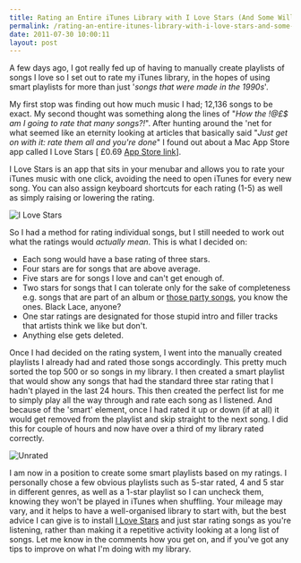 ```yaml
---
title: Rating an Entire iTunes Library with I Love Stars (And Some Willpower)
permalink: /rating-an-entire-itunes-library-with-i-love-stars-and-some-willpower/
date: 2011-07-30 10:00:11
layout: post
---
```


A few days ago, I got really fed up of having to manually create playlists of songs I love so I set out to rate my iTunes library, in the hopes of using smart playlists for more than just '_songs that were made in the 1990s_'.

My first stop was finding out how much music I had; 12,136 songs to be exact. My second thought was something along the lines of "_How the !@£$ am I going to rate that many songs?!_". After hunting around the 'net for what seemed like an eternity looking at articles that basically said "_Just get on with it: rate them all and you're done_" I found out about a Mac App Store app called I Love Stars [ £0.69 [App Store link](http://itunes.apple.com/gb/app/i-love-stars/id402642760?mt=12)].

I Love Stars is an app that sits in your menubar and allows you to rate your iTunes music with one click, avoiding the need to open iTunes for every new song. You can also assign keyboard shortcuts for each rating (1-5) as well as simply raising or lowering the rating. 

![I Love Stars](http://therobb.com/wp-content/uploads/2011-07-I-Love-Stars.png)

So I had a method for rating individual songs, but I still needed to work out what the ratings would _actually mean_. This is what I decided on:

  * Each song would have a base rating of three stars.
  * Four stars are for songs that are above average.
  * Five stars are for songs I love and can't get enough of.
  * Two stars for songs that I can tolerate only for the sake of completeness e.g. songs that are part of an album or [those party songs](http://rmlewisuk.tumblr.com/post/8229509675), you know the ones. Black Lace, anyone?
  * One star ratings are designated for those stupid intro and filler tracks that artists think we like but don't.
  * Anything else gets deleted.

Once I had decided on the rating system, I went into the manually created playlists I already had and rated those songs accordingly. This pretty much sorted the top 500 or so songs in my library. I then created a smart playlist that would show any songs that had the standard three star rating that I hadn't played in the last 24 hours. This then created the perfect list for me to simply play all the way through and rate each song as I listened. And because of the 'smart' element, once I had rated it up or down (if at all) it would get removed from the playlist and skip straight to the next song. I did this for couple of hours and now have over a third of my library rated correctly.

![Unrated](http://therobb.com/wp-content/uploads/2011-07-Unrated.png)

I am now in a position to create some smart playlists based on my ratings. I personally chose a few obvious playlists such as 5-star rated, 4 and 5 star in different genres, as well as a 1-star playlist so I can uncheck them, knowing they won't be played in iTunes when shuffling. Your mileage may vary, and it helps to have a well-organised library to start with, but the best advice I can give is to install [I Love Stars](http://itunes.apple.com/gb/app/i-love-stars/id402642760?mt=12) and just star rating songs as you're listening, rather than making it a repetitive activity looking at a long list of songs. Let me know in the comments how you get on, and if you've got any tips to improve on what I'm doing with my library.